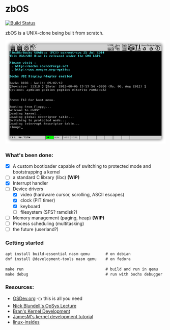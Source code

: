 # zbOS

[![Build Status](https://travis-ci.org/viren-nadkarni/zbOS.svg?branch=master)](https://travis-ci.org/viren-nadkarni/zbOS)

zbOS is a UNIX-clone being built from scratch.

![zbOS in Bochs](screenshot.png)

### What's been done:

- [x] A custom bootloader capable of switching to protected mode and bootstrapping a kernel
- [ ] a standard C library (libc) **(WIP)**
- [x] Interrupt handler
- [ ] Device drivers
  - [x] video (hardware cursor, scrolling, ASCII escapes)
  - [x] clock (PIT timer)
  - [x] keyboard
  - [ ] filesystem (SFS? ramdisk?)
- [ ] Memory management (paging, heap) **(WIP)**
- [ ] Process scheduling (multitasking)
- [ ] the future (userland?)

### Getting started

    apt install build-essential nasm qemu       # on debian
    dnf install @development-tools nasm qemu    # on fedora

    make run                                    # build and run in qemu
    make debug                                  # run with bochs debugger

### Resources:

- [OSDev.org](http://wiki.osdev.org) :point_left: this is all you need
- [Nick Blundell's OpSys Lecture](https://www.cs.bham.ac.uk/~exr/lectures/opsys/10_11/lectures/os-dev.pdf)
- [Bran's Kernel Development](http://www.osdever.net/bkerndev/index.php)
- [JamesM's kernel development tutorial](http://www.jamesmolloy.co.uk/tutorial_html/)
- [linux-insides](https://github.com/0xAX/linux-insides)

